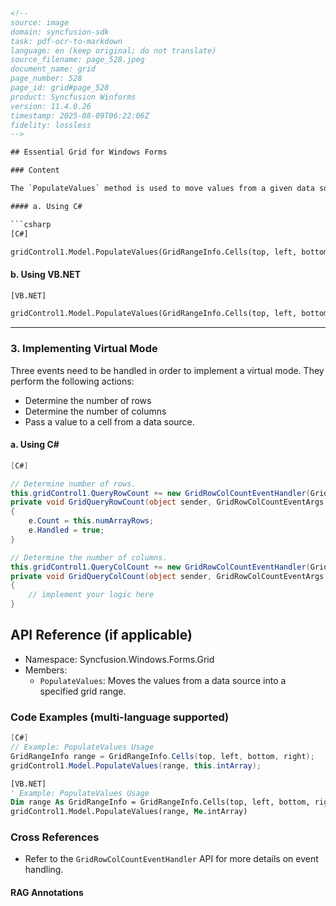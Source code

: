 ```html
<!-- 
source: image
domain: syncfusion-sdk
task: pdf-ocr-to-markdown
language: en (keep original; do not translate)
source_filename: page_528.jpeg
document_name: grid
page_number: 528
page_id: grid#page_528
product: Syncfusion Winforms
version: 11.4.0.26
timestamp: 2025-08-09T06:22:06Z
fidelity: lossless
-->

## Essential Grid for Windows Forms

### Content

The `PopulateValues` method is used to move values from a given data source into the specified grid range. The first parameter specifies the range of destination cells where the data is to be copied, and the second parameter specifies the data source for the destination cells.

#### a. Using C#

```csharp
[C#]

gridControl1.Model.PopulateValues(GridRangeInfo.Cells(top, left, bottom, right), this.intArray);
```

#### b. Using VB.NET

```vb
[VB.NET]

gridControl1.Model.PopulateValues(GridRangeInfo.Cells(top, left, bottom, right), Me.intArray)
```

---

### 3. Implementing Virtual Mode

Three events need to be handled in order to implement a virtual mode. They perform the following actions:

- Determine the number of rows
- Determine the number of columns
- Pass a value to a cell from a data source.

#### a. Using C#

```csharp
[C#]

// Determine number of rows.
this.gridControl1.QueryRowCount += new GridRowColCountEventHandler(GridQueryRowCount);
private void GridQueryRowCount(object sender, GridRowColCountEventArgs e)
{
    e.Count = this.numArrayRows;
    e.Handled = true;
}

// Determine the number of columns.
this.gridControl1.QueryColCount += new GridRowColCountEventHandler(GridQueryColCount);
private void GridQueryColCount(object sender, GridRowColCountEventArgs e)
{
    // implement your logic here
}
```

## API Reference (if applicable)
- Namespace: Syncfusion.Windows.Forms.Grid
- Members:
  - `PopulateValues`: Moves the values from a data source into a specified grid range.

### Code Examples (multi-language supported)

```csharp
[C#]
// Example: PopulateValues Usage
GridRangeInfo range = GridRangeInfo.Cells(top, left, bottom, right);
gridControl1.Model.PopulateValues(range, this.intArray);
```

```vb
[VB.NET]
' Example: PopulateValues Usage
Dim range As GridRangeInfo = GridRangeInfo.Cells(top, left, bottom, right)
gridControl1.Model.PopulateValues(range, Me.intArray)
```

### Cross References
- Refer to the `GridRowColCountEventHandler` API for more details on event handling.

#### RAG Annotations
<!-- tags: [grid, windows forms, populatevalues, virtual mode, c#, vb.net, api, events] keywords: [PopulateValues, GridRangeInfo, GridRowColCountEventHandler, virtual mode, data source, grid control, event handling] -->
```